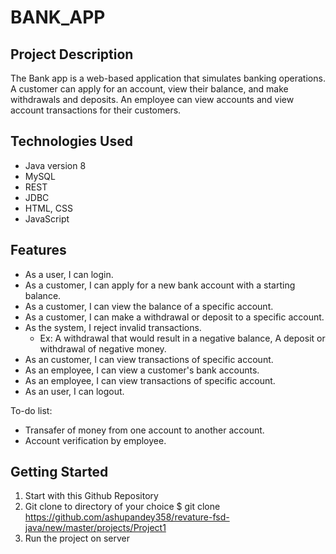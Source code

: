 # BANK_APP
## Project Description
The Bank app is a web-based application that simulates banking operations. A customer can apply for an account, view their balance, and make withdrawals and deposits. An employee can view accounts and view account transactions for their customers. 


## Technologies Used
* Java version 8
* MySQL
* REST
* JDBC
* HTML, CSS 
* JavaScript

## Features
* As a user, I can login. 
* As a customer, I can apply for a new bank account with a starting balance. 
* As a customer, I can view the balance of a specific account. 
* As a customer, I can make a withdrawal or deposit to a specific account. 
* As the system, I reject invalid transactions.
    * Ex: A withdrawal that would result in a negative balance,
          A deposit or withdrawal of negative money.
* As an customer, I can view transactions of specific account. 
* As an employee, I can view a customer's bank accounts.
* As an employee, I can view transactions of specific account. 
* As an user, I can logout.

To-do list:
* Transafer of money from one account to another account.
* Account verification by employee.

## Getting Started
1. Start with this Github Repository
2. Git clone to directory of your choice $ git clone https://github.com/ashupandey358/revature-fsd-java/new/master/projects/Project1
3. Run the project on server 
